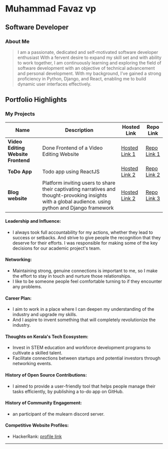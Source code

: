 # Muhammad Favaz vp
## Software Developer
### About Me

> I am a passionate, dedicated and self-motivated software developer
> enthusiast With a fervent desire to expand my skill set and with ability to
> work together, I am continuously learning and exploring the field of
> software development with an objective of technical advancement and
> personal development.
> With my background, I've gained a strong proficiency in Python, Django, and React, enabling me to build dynamic user interfaces effectively.

## Portfolio Highlights

### My Projects

| Name               | Description                  | Hosted Link                                       | Repo Link                                           |
| ------------------ | ---------------------------- | ------------------------------------------------- | --------------------------------------------------- |
| **Video Editing Website Frontend** | Done Frontend of a Video Editing Website  | [Hosted Link 1](https://favaz-vp.github.io/todo/) | [Repo Link 1](https://github.com/favaz-vp/todo.git) |
| **ToDo App** | Todo app using ReactJS | [Hosted Link 2](https://example.com)              | [Repo Link 2](https://github.com/username/project2) |
| **Blog website** | Platform inviting users to share their captivating narratives and thought-provoking insights with a global audience. using python and Django framework | [Hosted Link 2](https://example.com) | [Repo Link 3](https://github.com/favaz-vp/blogging-website) |

#### Leadership and Influence:

- I always took full accountability for my actions, whether they lead to success or setbacks. And strive to give people the recognition that they deserve for their efforts. I was responsible for making some of the key decisions for our academic project's team.

#### Networking:

- Maintaining strong, genuine connections is important to me, so I make the effort to stay in touch and nurture those relationships.
- I like to be someone people feel comfortable turning to if they encounter any problems.

#### Career Plan:

- I aim to work in a place where I can deepen my understanding of the industry and upgrade my skills.
- And I aspire to invent something that will completely revolutionize the industry.

#### Thoughts on Kerala's Tech Ecosystem:

- Invest in STEM education and workforce development programs to cultivate a skilled talent.
- Facilitate connections between startups and potential investors through networking events.

#### History of Open Source Contributions:

- I aimed to provide a user-friendly tool that helps people manage their tasks efficiently, by publishing a to-do app on GitHub.

#### History of Community Engagement:

- an participant of the mulearn discord server.

#### Competitive Website Profiles:

- HackerRank: [ profile link ](https://www.hackerrank.com/profile/favazvp47)

---
